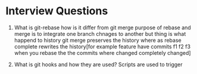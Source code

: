 # Interview Questions
1. What is git-rebase how is it differ from git merge
purpose of rebase and merge is to integrate one branch chnages to another but thing is what happend to history git merge preserves the history where as rebase complete rewrites the history[for example feature have commits f1 f2 f3 when you rebase the the commits where changed completely changed]

2. What is git hooks and how they are used?
Scripts are used to trigger